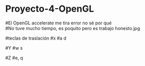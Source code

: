 # Proyecto-4-OpenGL

#El OpenGL accelerate me tira error no sé por qué  
#No tuve mucho tiempo, es poquito pero es trabajo honesto.jpg

#teclas de traslación 
#x
#a d

#Y
#w s

#Z
#e, q

